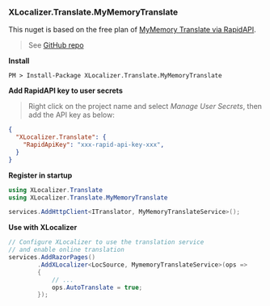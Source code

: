 ### XLocalizer.Translate.MyMemoryTranslate
This nuget is based on the free plan of [MyMemory Translate via RapidAPI](https://rapidapi.com/translated/api/mymemory-translation-memory).

> See [GitHub repo](https://github.com/LazZiya/XLocalizer.Translate.MyMemoryTranslate)

**Install**
````
PM > Install-Package XLocalizer.Translate.MyMemoryTranslate
````

**Add RapidAPI key to user secrets**
> Right click on the project name and select _Manage User Secrets_, then add the API key as below:

````json
{
  "XLocalizer.Translate": {
    "RapidApiKey": "xxx-rapid-api-key-xxx",
  }
}
````

**Register in startup**
````csharp
using XLocalizer.Translate
using XLocalizer.Translate.MyMemoryTranslate

services.AddHttpClient<ITranslator, MyMemoryTranslateService>();
````

**Use with XLocalizer**
````csharp
// Configure XLocalizer to use the translation service 
// and enable online translation
services.AddRazorPages()
        .AddXLocalizer<LocSource, MymemoryTranslateService>(ops =>
        {
            // ...
            ops.AutoTranslate = true;
        });
````